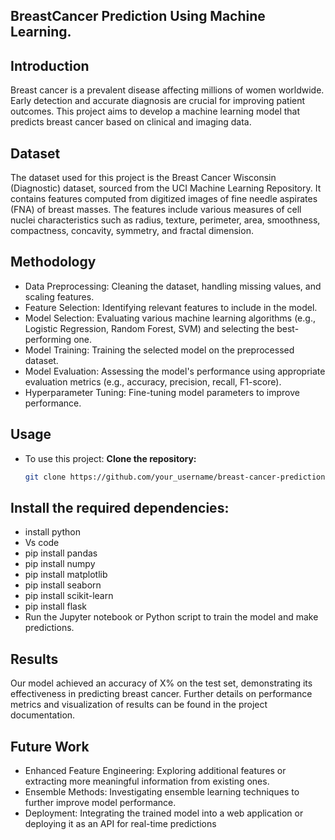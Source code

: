 ## BreastCancer Prediction Using Machine Learning.

## Introduction
Breast cancer is a prevalent disease affecting millions of women worldwide. 
Early detection and accurate diagnosis are crucial for improving patient outcomes. 
This project aims to develop a machine learning model that predicts breast cancer based on clinical and imaging data.

## Dataset
The dataset used for this project is the Breast Cancer Wisconsin (Diagnostic) dataset, sourced from the UCI Machine Learning Repository.
It contains features computed from digitized images of fine needle aspirates (FNA) of breast masses. 
The features include various measures of cell nuclei characteristics such as radius, texture, perimeter, area, smoothness, compactness, concavity, symmetry, and fractal dimension.

## Methodology
- Data Preprocessing: Cleaning the dataset, handling missing values, and scaling features.
- Feature Selection: Identifying relevant features to include in the model.
- Model Selection: Evaluating various machine learning algorithms (e.g., Logistic Regression, Random Forest, SVM) and selecting the best-performing one.
- Model Training: Training the selected model on the preprocessed dataset.
- Model Evaluation: Assessing the model's performance using appropriate evaluation metrics (e.g., accuracy, precision, recall, F1-score).
- Hyperparameter Tuning: Fine-tuning model parameters to improve performance.

## Usage

- To use this project:
**Clone the repository:**
   ```sh
   git clone https://github.com/your_username/breast-cancer-prediction.git

## Install the required dependencies:

- install python
- Vs code
- pip install pandas
- pip install numpy
- pip install matplotlib
- pip install seaborn
- pip install scikit-learn
- pip install flask
- Run the Jupyter notebook or Python script to train the model and make predictions.

## Results
Our model achieved an accuracy of X% on the test set, demonstrating its effectiveness in predicting breast cancer. 
Further details on performance metrics and visualization of results can be found in the project documentation.

## Future Work
- Enhanced Feature Engineering: Exploring additional features or extracting more meaningful information from existing ones.
- Ensemble Methods: Investigating ensemble learning techniques to further improve model performance.
- Deployment: Integrating the trained model into a web application or deploying it as an API for real-time predictions
